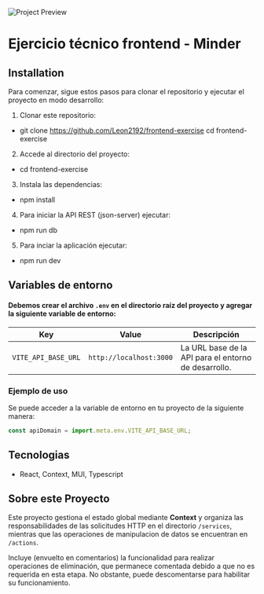 ![Project Preview](https://encrypted-tbn0.gstatic.com/images?q=tbn:ANd9GcTxoF-12UQ55BcGVU0UwItzoZbu667nnNdcJA&s)

# Ejercicio técnico frontend - Minder

## Installation

Para comenzar, sigue estos pasos para clonar el repositorio y ejecutar el proyecto en modo desarrollo:

1. Clonar este repositorio:

  - git clone https://github.com/Leon2192/frontend-exercise
   cd frontend-exercise

2. Accede al directorio del proyecto:

  - cd frontend-exercise

3. Instala las dependencias:

  - npm install

4. Para iniciar la API REST (json-server) ejecutar:
  - npm run db

5. Para inciar la aplicación ejecutar:
  - npm run dev

## Variables de entorno

#### Debemos crear el archivo `.env` en el directorio raíz del proyecto y agregar la siguiente variable de entorno:

| Key                | Value               | Descripción                      |
|--------------------|---------------------|----------------------------------|
| `VITE_API_BASE_URL` | `http://localhost:3000` | La URL base de la API para el entorno de desarrollo. |

### Ejemplo de uso

Se puede acceder a la variable de entorno en tu proyecto de la siguiente manera:

```javascript
const apiDomain = import.meta.env.VITE_API_BASE_URL;
```
## Tecnologias

* React, Context, MUI, Typescript


## Sobre este Proyecto

Este proyecto gestiona el estado global mediante **Context** y organiza las responsabilidades de las solicitudes HTTP en el directorio `/services`, mientras que las operaciones de manipulacion de datos se encuentran en `/actions`. 

Incluye (envuelto en comentarios) la funcionalidad para realizar operaciones de eliminación, que permanece comentada debido a que no es requerida en esta etapa. No obstante, puede descomentarse para habilitar su funcionamiento.
